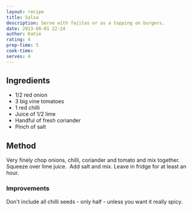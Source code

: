 ```yaml
---
layout: recipe
title: Salsa
description: Serve with fajitas or as a topping on burgers.
date: 2013-08-01 22:24
author: Katie
rating: 4
prep-time: 5
cook-time:
serves: 4
---
```


## Ingredients
- 1/2 red onion
- 3 big vine tomatoes
- 1 red chilli
- Juice of 1/2 lime
- Handful of fresh coriander
- Pinch of salt

## Method
Very finely chop onions, chilli, coriander and tomato and mix together.
Squeeze over lime juice. 
Add salt and mix.
Leave in fridge for at least an hour.

### Improvements
Don't include all chilli seeds - only half - unless you want it really spicy.
